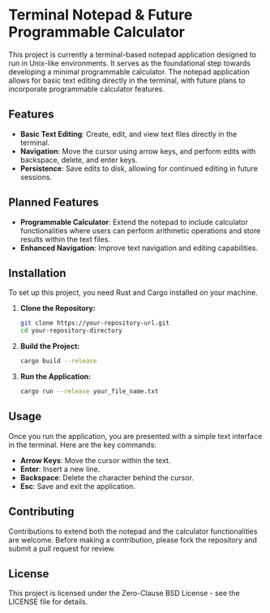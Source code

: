 # Terminal Notepad & Future Programmable Calculator

This project is currently a terminal-based notepad application designed to run in Unix-like environments. It serves as the foundational step towards developing a minimal programmable calculator. The notepad application allows for basic text editing directly in the terminal, with future plans to incorporate programmable calculator features.

## Features

- **Basic Text Editing**: Create, edit, and view text files directly in the terminal.
- **Navigation**: Move the cursor using arrow keys, and perform edits with backspace, delete, and enter keys.
- **Persistence**: Save edits to disk, allowing for continued editing in future sessions.

## Planned Features

- **Programmable Calculator**: Extend the notepad to include calculator functionalities where users can perform arithmetic operations and store results within the text files.
- **Enhanced Navigation**: Improve text navigation and editing capabilities.

## Installation

To set up this project, you need Rust and Cargo installed on your machine.

1. **Clone the Repository:**
   ```bash
   git clone https://your-repository-url.git
   cd your-repository-directory
   ```

2. **Build the Project:**
   ```bash
   cargo build --release
   ```

3. **Run the Application:**
   ```bash
   cargo run --release your_file_name.txt
   ```

## Usage

Once you run the application, you are presented with a simple text interface in the terminal. Here are the key commands:

- **Arrow Keys**: Move the cursor within the text.
- **Enter**: Insert a new line.
- **Backspace**: Delete the character behind the cursor.
- **Esc**: Save and exit the application.

## Contributing

Contributions to extend both the notepad and the calculator functionalities are welcome. Before making a contribution, please fork the repository and submit a pull request for review.

## License

This project is licensed under the Zero-Clause BSD License - see the LICENSE file for details.

